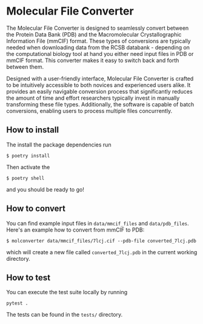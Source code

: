 # Molecular File Converter

The Molecular File Converter is designed to seamlessly convert between the Protein Data Bank (PDB) and the Macromolecular Crystallographic Information File (mmCIF) format. These types of conversions are typically needed when downloading data from the RCSB databank - depending on the computational biology tool at hand you either need input files in PDB or mmCIF format. This converter makes it easy to switch back and forth between them.

Designed with a user-friendly interface, Molecular File Converter is crafted to be intuitively accessible to both novices and experienced users alike. It provides an easily navigable conversion process that significantly reduces the amount of time and effort researchers typically invest in manually transforming these file types. Additionally, the software is capable of batch conversions, enabling users to process multiple files concurrently.

## How to install

The install the package dependencies run

```
$ poetry install
```

Then activate the

```
$ poetry shell
```

and you should be ready to go!

## How to convert

You can find example input files in `data/mmcif_files` and `data/pdb_files`. Here's an example how to convert from mmCIF to PDB:

```
$ molconverter data/mmcif_files/7lcj.cif --pdb-file converted_7lcj.pdb
```

which will create a new file called `converted_7lcj.pdb` in the current working directory.

## How to test

You can execute the test suite locally by running

```
pytest .
```

The tests can be found in the `tests/` directory.
